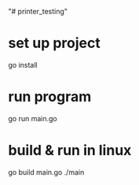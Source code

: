 "# printer_testing" 

# set up project
go install

# run program
go run main.go

# build & run in linux
go build main.go
./main